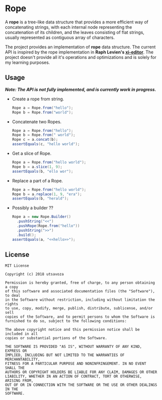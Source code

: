 Rope
====
A **rope** is a tree-like data structure that provides a more efficient way of concatenating strings, 
with each internal node representing the concatenation of its children, and the leaves consisting of
flat strings, usually represented as contiguous array of characters.  

The project provides an implementation of **rope** data structure. The current API is inspired by
the rope implementation in **Raph Levien's [xi-editor]()**. The project doesn't provide all it's 
operations and optimizations and is solely for my learning purposes.

Usage
-----

___Note: The API is not fully implemented, and is currently work in progress.___

- Create a rope from string.
  ```java
  Rope a = Rope.from("hello");
  Rope b = Rope.from("world");
  ```

- Concatenate two Ropes.
  ```java
  Rope a = Rope.from("hello");
  Rope b = Rope.from(" world");
  Rope c = a.concat(b);
  assertEquals(c, "hello world");
  ```

- Get a slice of Rope.
  ```java
  Rope a = Rope.from("hello world");
  Rope b = a.slice(1, 9);
  assertEquals(b, "ello wor");
  ```
- Replace a part of a Rope.
  ```java
  Rope a = Rope.from("hello world");
  Rope b = a.replace(1, 9, "era");
  assertEquals(b, "herald");
  ```

- Possibly a builder ??
  ```java
  Rope a = new Rope.Builder()
    .pushString("<<")
    .pushRope(Rope.from("hello"))
    .pushString(">>")
    .build();
  assertEquals(a, "<<hello>>");
  ```
  
License
-------

    MIT License
    
    Copyright (c) 2018 utsavoza
    
    Permission is hereby granted, free of charge, to any person obtaining a copy
    of this software and associated documentation files (the "Software"), to deal
    in the Software without restriction, including without limitation the rights
    to use, copy, modify, merge, publish, distribute, sublicense, and/or sell
    copies of the Software, and to permit persons to whom the Software is
    furnished to do so, subject to the following conditions:
    
    The above copyright notice and this permission notice shall be included in all
    copies or substantial portions of the Software.
    
    THE SOFTWARE IS PROVIDED "AS IS", WITHOUT WARRANTY OF ANY KIND, EXPRESS OR
    IMPLIED, INCLUDING BUT NOT LIMITED TO THE WARRANTIES OF MERCHANTABILITY,
    FITNESS FOR A PARTICULAR PURPOSE AND NONINFRINGEMENT. IN NO EVENT SHALL THE
    AUTHORS OR COPYRIGHT HOLDERS BE LIABLE FOR ANY CLAIM, DAMAGES OR OTHER
    LIABILITY, WHETHER IN AN ACTION OF CONTRACT, TORT OR OTHERWISE, ARISING FROM,
    OUT OF OR IN CONNECTION WITH THE SOFTWARE OR THE USE OR OTHER DEALINGS IN THE
    SOFTWARE.